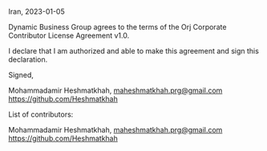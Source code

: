 Iran, 2023-01-05

Dynamic Business Group agrees to the terms of the Orj Corporate Contributor License
Agreement v1.0.

I declare that I am authorized and able to make this agreement and sign this
declaration.

Signed,

Mohammadamir Heshmatkhah, maheshmatkhah.prg@gmail.com https://github.com/Heshmatkhah

List of contributors:

Mohammadamir Heshmatkhah, maheshmatkhah.prg@gmail.com https://github.com/Heshmatkhah